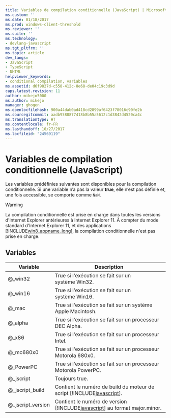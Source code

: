 ```yaml
---
title: Variables de compilation conditionnelle (JavaScript) | Microsoft Docs
ms.custom: ''
ms.date: 01/18/2017
ms.prod: windows-client-threshold
ms.reviewer: ''
ms.suite: ''
ms.technology:
- devlang-javascript
ms.tgt_pltfrm: ''
ms.topic: article
dev_langs:
- JavaScript
- TypeScript
- DHTML
helpviewer_keywords:
- conditional compilation, variables
ms.assetid: d6f9827d-c558-412c-8e68-de04c19c3d9d
caps.latest.revision: 11
author: mikejo5000
ms.author: mikejo
manager: ghogen
ms.openlocfilehash: 900a44dab0ad418cd2899af6423f78016c90fe2b
ms.sourcegitcommit: aadb9588877418b8b55a5612c1d3842d4520ca4c
ms.translationtype: HT
ms.contentlocale: fr-FR
ms.lasthandoff: 10/27/2017
ms.locfileid: "24569119"
---
```

# <a name="conditional-compilation-variables-javascript"></a>Variables de compilation conditionnelle (JavaScript)
Les variables prédéfinies suivantes sont disponibles pour la compilation conditionnelle. Si une variable n’a pas la valeur **true**, elle n’est pas définie et, une fois accessible, se comporte comme `NaN`.  
  
> [!WARNING]
>  La compilation conditionnelle est prise en charge dans toutes les versions d'Internet Explorer antérieures à Internet Explorer 11. À compter du mode standard d'Internet Explorer 11, et des applications [!INCLUDE[win8_appname_long](../../javascript/includes/win8-appname-long-md.md)], la compilation conditionnelle n'est pas prise en charge.  
  
## <a name="variables"></a>Variables  
  
|Variable|Description|  
|--------------|-----------------|  
|@_win32|True si l'exécution se fait sur un système Win32.|  
|@_win16|True si l'exécution se fait sur un système Win16.|  
|@_mac|True si l'exécution se fait sur un système Apple Macintosh.|  
|@_alpha|True si l'exécution se fait sur un processeur DEC Alpha.|  
|@_x86|True si l'exécution se fait sur un processeur Intel.|  
|@_mc680x0|True si l'exécution se fait sur un processeur Motorola 680x0.|  
|@_PowerPC|True si l'exécution se fait sur un processeur Motorola PowerPC.|  
|@_jscript|Toujours true.|  
|@_jscript_build|Contient le numéro de build du moteur de script [!INCLUDE[javascript](../../javascript/includes/javascript-md.md)].|  
|@_jscript_version|Contient le numéro de version [!INCLUDE[javascript](../../javascript/includes/javascript-md.md)] au format major.minor.|